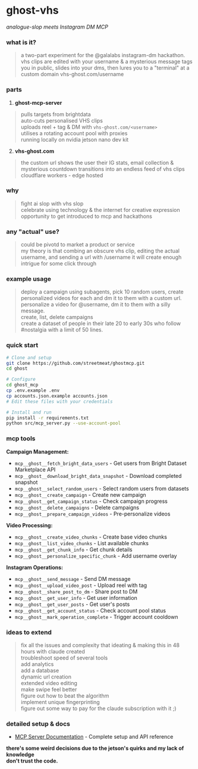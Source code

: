 # ghost-vhs
_analogue-slop meets Instagram DM MCP_

### what is it?
 > a two-part experiment for the @galalabs instagram-dm hackathon.  
 > vhs clips are edited with your username & a mysterious message tags you in public, slides into your dms, then lures you to a "terminal" at a custom domain vhs-ghost.com/username

### parts
1. **ghost-mcp-server**  
 > pulls targets from brightdata  
 > auto-cuts personalised VHS clips  
 > uploads reel + tag & DM with `vhs-ghost.com/<username>`  
 > utilises a rotating account pool with proxies  
 > running locally on nvidia jetson nano dev kit
2. **vhs-ghost.com**  
 > the custom url shows the user their IG stats, email collection & mysterious countdown
 > transitions into an endless feed of vhs clips  
 > cloudflare workers - edge hosted

### why  
 > fight ai slop with vhs slop  
 > celebrate using technology & the internet for creative expression  
 > opportunity to get introduced to mcp and hackathons   

### any "actual" use?   
 > could be pivotd to market a product or service  
 > my theory is that combing an obscure vhs clip, editing the actual username, and sending a url with /username it will create enough intrigue for some click through  
 
### example usage
 > deploy a campaign using subagents, pick 10 random users, create personalized videos for each and dm it to them with a custom url.
 > personalize a video for @username, dm it to them with a silly message.  
 > create, list, delete campaigns  
 > create a dataset of people in their late 20 to early 30s who follow #nostalgia with a limit of 50 lines.  

### quick start
```bash
# Clone and setup
git clone https://github.com/streetmeat/ghostmcp.git
cd ghost

# Configure
cd ghost_mcp
cp .env.example .env
cp accounts.json.example accounts.json
# Edit these files with your credentials

# Install and run
pip install -r requirements.txt
python src/mcp_server.py --use-account-pool
```

### mcp tools
**Campaign Management:**
- `mcp__ghost__fetch_bright_data_users` - Get users from Bright Dataset Marketplace API
- `mcp__ghost__download_bright_data_snapshot` - Download completed snapshot
- `mcp__ghost__select_random_users` - Select random users from datasets
- `mcp__ghost__create_campaign` - Create new campaign
- `mcp__ghost__get_campaign_status` - Check campaign progress
- `mcp__ghost__delete_campaigns` - Delete campaigns
- `mcp__ghost__prepare_campaign_videos` - Pre-personalize videos

**Video Processing:**
- `mcp__ghost__create_video_chunks` - Create base video chunks
- `mcp__ghost__list_video_chunks` - List available chunks
- `mcp__ghost__get_chunk_info` - Get chunk details
- `mcp__ghost__personalize_specific_chunk` - Add username overlay

**Instagram Operations:**
- `mcp__ghost__send_message` - Send DM message
- `mcp__ghost__upload_video_post` - Upload reel with tag
- `mcp__ghost__share_post_to_dm` - Share post to DM
- `mcp__ghost__get_user_info` - Get user information
- `mcp__ghost__get_user_posts` - Get user's posts
- `mcp__ghost__get_account_status` - Check account pool status
- `mcp__ghost__mark_operation_complete` - Trigger account cooldown

### ideas to extend
 > fix all the issues and complexity that ideating & making this in 48 hours with claude created  
 > troubleshoot speed of several tools  
 > add analytics  
 > add a database  
 > dynamic url creation  
 > extended video editing  
 > make swipe feel better  
 > figure out how to beat the algorithm  
 > implement unique fingerprinting  
 > figure out some way to pay for the claude subscription with it ;) 

### detailed setup & docs
- [MCP Server Documentation](ghost_mcp/README.md) - Complete setup and API reference

**there's some weird decisions due to the jetson's quirks and my lack of knowledge**  
**don't trust the code.**

